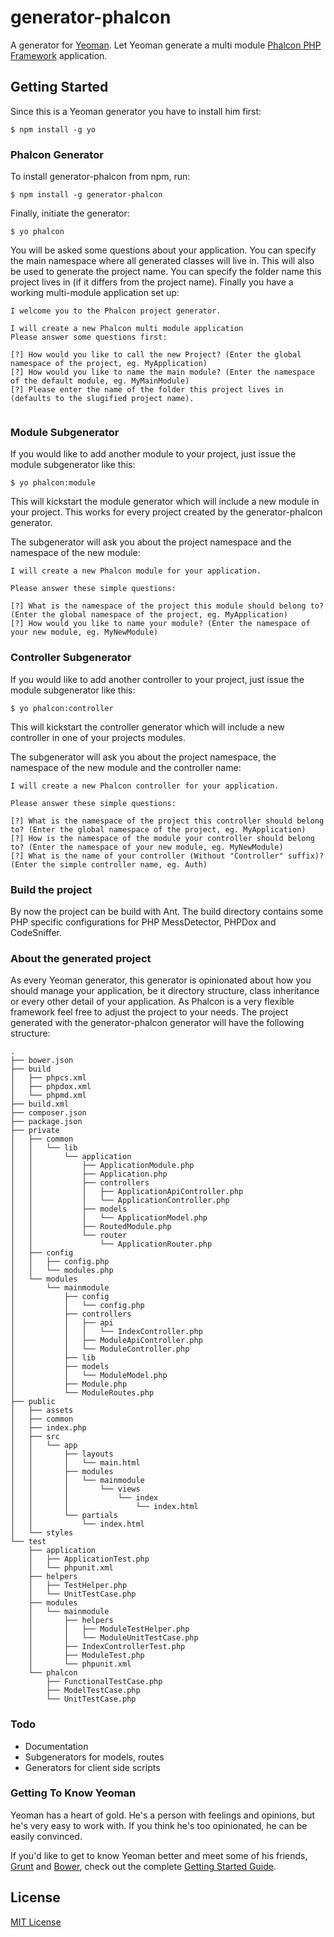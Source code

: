 # generator-phalcon 

A generator for [Yeoman](http://yeoman.io). Let Yeoman generate a multi module [Phalcon PHP Framework](http://phalconphp.com) application.


## Getting Started

Since this is a Yeoman generator you have to install him first:

```
$ npm install -g yo
```

### Phalcon Generator

To install generator-phalcon from npm, run:

```
$ npm install -g generator-phalcon
```

Finally, initiate the generator:

```
$ yo phalcon
```

You will be asked some questions about your application. You can specify the main namespace where all generated classes will live in. This will also be used to generate the project name. You can specify the folder name this project lives in (if it differs from the project name). Finally you have a working multi-module application set up:

```
I welcome you to the Phalcon project generator.
                                                                                                   
I will create a new Phalcon multi module application
Please answer some questions first:
                                                                                                   
[?] How would you like to call the new Project? (Enter the global namespace of the project, eg. MyApplication)
[?] How would you like to name the main module? (Enter the namespace of the default module, eg. MyMainModule)
[?] Please enter the name of the folder this project lives in (defaults to the slugified project name).
                                                                                                   
```

### Module Subgenerator

If you would like to add another module to your project, just issue the module subgenerator like this:

```
$ yo phalcon:module
```

This will kickstart the module generator which will include a new module in your project. This works for every project created by the generator-phalcon generator.

The subgenerator will ask you about the project namespace and the namespace of the new module:

```
I will create a new Phalcon module for your application.
                                                                                                   
Please answer these simple questions:
                                                                                                   
[?] What is the namespace of the project this module should belong to? (Enter the global namespace of the project, eg. MyApplication) 
[?] How would you like to name your module? (Enter the namespace of your new module, eg. MyNewModule)
```

### Controller Subgenerator

If you would like to add another controller to your project, just issue the module subgenerator like this:

```
$ yo phalcon:controller
```

This will kickstart the controller generator which will include a new controller in one of your projects modules.

The subgenerator will ask you about the project namespace, the namespace of the new module and the controller name:

```
I will create a new Phalcon controller for your application.

Please answer these simple questions:

[?] What is the namespace of the project this controller should belong to? (Enter the global namespace of the project, eg. MyApplication)
[?] How is the namespace of the module your controller should belong to? (Enter the namespace of your new module, eg. MyNewModule)
[?] What is the name of your controller (Without "Controller" suffix)? (Enter the simple controller name, eg. Auth)

```

### Build the project

By now the project can be build with Ant. The build directory contains some PHP specific configurations for PHP MessDetector, PHPDox and CodeSniffer.

### About the generated project

As every Yeoman generator, this generator is opinionated about how you should manage your application, be it directory structure, class inheritance or every other detail of your application.
As Phalcon is a very flexible framework feel free to adjust the project to your needs.
The project generated with the generator-phalcon generator will have the following structure:

```
.
├── bower.json
├── build
│   ├── phpcs.xml
│   ├── phpdox.xml
│   └── phpmd.xml
├── build.xml
├── composer.json
├── package.json
├── private
│   ├── common
│   │   └── lib
│   │       └── application
│   │           ├── ApplicationModule.php
│   │           ├── Application.php
│   │           ├── controllers
│   │           │   ├── ApplicationApiController.php
│   │           │   └── ApplicationController.php
│   │           ├── models
│   │           │   └── ApplicationModel.php
│   │           ├── RoutedModule.php
│   │           └── router
│   │               └── ApplicationRouter.php
│   ├── config
│   │   ├── config.php
│   │   └── modules.php
│   └── modules
│       └── mainmodule
│           ├── config
│           │   └── config.php
│           ├── controllers
│           │   ├── api
│           │   │   └── IndexController.php
│           │   ├── ModuleApiController.php
│           │   └── ModuleController.php
│           ├── lib
│           ├── models
│           │   └── ModuleModel.php
│           ├── Module.php
│           └── ModuleRoutes.php
├── public
│   ├── assets
│   ├── common
│   ├── index.php
│   ├── src
│   │   └── app
│   │       ├── layouts
│   │       │   └── main.html
│   │       ├── modules
│   │       │   └── mainmodule
│   │       │       └── views
│   │       │           └── index
│   │       │               └── index.html
│   │       └── partials
│   │           └── index.html
│   └── styles
└── test
    ├── application
    │   ├── ApplicationTest.php
    │   └── phpunit.xml
    ├── helpers
    │   ├── TestHelper.php
    │   └── UnitTestCase.php
    ├── modules
    │   └── mainmodule
    │       ├── helpers
    │       │   ├── ModuleTestHelper.php
    │       │   └── ModuleUnitTestCase.php
    │       ├── IndexControllerTest.php
    │       ├── ModuleTest.php
    │       └── phpunit.xml
    └── phalcon
        ├── FunctionalTestCase.php
        ├── ModelTestCase.php
        └── UnitTestCase.php

```

### Todo

   * Documentation
   * Subgenerators for models, routes
   * Generators for client side scripts

### Getting To Know Yeoman

Yeoman has a heart of gold. He's a person with feelings and opinions, but he's very easy to work with. If you think he's too opinionated, he can be easily convinced.

If you'd like to get to know Yeoman better and meet some of his friends, [Grunt](http://gruntjs.com) and [Bower](http://bower.io), check out the complete [Getting Started Guide](https://github.com/yeoman/yeoman/wiki/Getting-Started).


## License

[MIT License](http://en.wikipedia.org/wiki/MIT_License)

